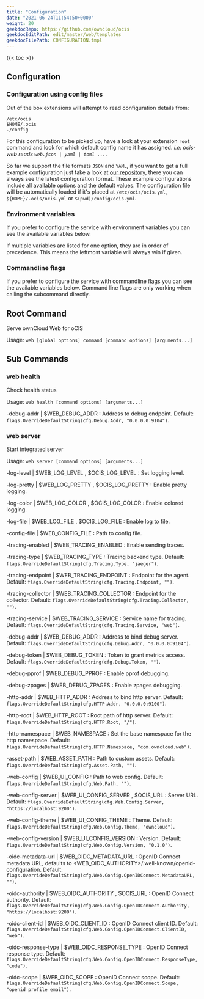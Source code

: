 ```yaml
---
title: "Configuration"
date: "2021-06-24T11:54:50+0000"
weight: 20
geekdocRepo: https://github.com/owncloud/ocis
geekdocEditPath: edit/master/web/templates
geekdocFilePath: CONFIGURATION.tmpl
---
```


{{< toc >}}

## Configuration

### Configuration using config files

Out of the box extensions will attempt to read configuration details from:

```console
/etc/ocis
$HOME/.ocis
./config
```

For this configuration to be picked up, have a look at your extension `root` command and look for which default config name it has assigned. *i.e: ocis-web reads `web.json | yaml | toml ...`*.

So far we support the file formats `JSON` and `YAML`, if you want to get a full example configuration just take a look at [our repository](https://github.com/owncloud/ocis/tree/master/web/config), there you can always see the latest configuration format. These example configurations include all available options and the default values. The configuration file will be automatically loaded if it's placed at `/etc/ocis/ocis.yml`, `${HOME}/.ocis/ocis.yml` or `$(pwd)/config/ocis.yml`.

### Environment variables

If you prefer to configure the service with environment variables you can see the available variables below.

If multiple variables are listed for one option, they are in order of precedence. This means the leftmost variable will always win if given.

### Commandline flags

If you prefer to configure the service with commandline flags you can see the available variables below. Command line flags are only working when calling the subcommand directly.

## Root Command

Serve ownCloud Web for oCIS

Usage: `web [global options] command [command options] [arguments...]`





























## Sub Commands

### web health

Check health status

Usage: `web health [command options] [arguments...]`





-debug-addr |  $WEB_DEBUG_ADDR
: Address to debug endpoint. Default: `flags.OverrideDefaultString(cfg.Debug.Addr, "0.0.0.0:9104")`.

























### web server

Start integrated server

Usage: `web server [command options] [arguments...]`


-log-level |  $WEB_LOG_LEVEL , $OCIS_LOG_LEVEL
: Set logging level.


-log-pretty |  $WEB_LOG_PRETTY , $OCIS_LOG_PRETTY
: Enable pretty logging.


-log-color |  $WEB_LOG_COLOR , $OCIS_LOG_COLOR
: Enable colored logging.



-log-file |  $WEB_LOG_FILE , $OCIS_LOG_FILE
: Enable log to file.


-config-file |  $WEB_CONFIG_FILE
: Path to config file.


-tracing-enabled |  $WEB_TRACING_ENABLED
: Enable sending traces.


-tracing-type |  $WEB_TRACING_TYPE
: Tracing backend type. Default: `flags.OverrideDefaultString(cfg.Tracing.Type, "jaeger")`.


-tracing-endpoint |  $WEB_TRACING_ENDPOINT
: Endpoint for the agent. Default: `flags.OverrideDefaultString(cfg.Tracing.Endpoint, "")`.


-tracing-collector |  $WEB_TRACING_COLLECTOR
: Endpoint for the collector. Default: `flags.OverrideDefaultString(cfg.Tracing.Collector, "")`.


-tracing-service |  $WEB_TRACING_SERVICE
: Service name for tracing. Default: `flags.OverrideDefaultString(cfg.Tracing.Service, "web")`.


-debug-addr |  $WEB_DEBUG_ADDR
: Address to bind debug server. Default: `flags.OverrideDefaultString(cfg.Debug.Addr, "0.0.0.0:9104")`.


-debug-token |  $WEB_DEBUG_TOKEN
: Token to grant metrics access. Default: `flags.OverrideDefaultString(cfg.Debug.Token, "")`.


-debug-pprof |  $WEB_DEBUG_PPROF
: Enable pprof debugging.


-debug-zpages |  $WEB_DEBUG_ZPAGES
: Enable zpages debugging.


-http-addr |  $WEB_HTTP_ADDR
: Address to bind http server. Default: `flags.OverrideDefaultString(cfg.HTTP.Addr, "0.0.0.0:9100")`.


-http-root |  $WEB_HTTP_ROOT
: Root path of http server. Default: `flags.OverrideDefaultString(cfg.HTTP.Root, "/")`.


-http-namespace |  $WEB_NAMESPACE
: Set the base namespace for the http namespace. Default: `flags.OverrideDefaultString(cfg.HTTP.Namespace, "com.owncloud.web")`.


-asset-path |  $WEB_ASSET_PATH
: Path to custom assets. Default: `flags.OverrideDefaultString(cfg.Asset.Path, "")`.


-web-config |  $WEB_UI_CONFIG
: Path to web config. Default: `flags.OverrideDefaultString(cfg.Web.Path, "")`.


-web-config-server |  $WEB_UI_CONFIG_SERVER , $OCIS_URL
: Server URL. Default: `flags.OverrideDefaultString(cfg.Web.Config.Server, "https://localhost:9200")`.


-web-config-theme |  $WEB_UI_CONFIG_THEME
: Theme. Default: `flags.OverrideDefaultString(cfg.Web.Config.Theme, "owncloud")`.


-web-config-version |  $WEB_UI_CONFIG_VERSION
: Version. Default: `flags.OverrideDefaultString(cfg.Web.Config.Version, "0.1.0")`.


-oidc-metadata-url |  $WEB_OIDC_METADATA_URL
: OpenID Connect metadata URL, defaults to <WEB_OIDC_AUTHORITY>/.well-known/openid-configuration. Default: `flags.OverrideDefaultString(cfg.Web.Config.OpenIDConnect.MetadataURL, "")`.


-oidc-authority |  $WEB_OIDC_AUTHORITY , $OCIS_URL
: OpenID Connect authority. Default: `flags.OverrideDefaultString(cfg.Web.Config.OpenIDConnect.Authority, "https://localhost:9200")`.


-oidc-client-id |  $WEB_OIDC_CLIENT_ID
: OpenID Connect client ID. Default: `flags.OverrideDefaultString(cfg.Web.Config.OpenIDConnect.ClientID, "web")`.


-oidc-response-type |  $WEB_OIDC_RESPONSE_TYPE
: OpenID Connect response type. Default: `flags.OverrideDefaultString(cfg.Web.Config.OpenIDConnect.ResponseType, "code")`.


-oidc-scope |  $WEB_OIDC_SCOPE
: OpenID Connect scope. Default: `flags.OverrideDefaultString(cfg.Web.Config.OpenIDConnect.Scope, "openid profile email")`.

